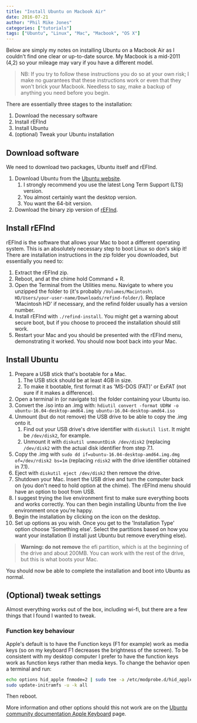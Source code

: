 ```yaml
---
title: "Install Ubuntu on Macbook Air"
date: 2016-07-21
author: "Phil Mike Jones"
categories: ["tutorials"]
tags: ["Ubuntu", "Linux", "Mac", "Macbook", "OS X"]
---
```


Below are simply my notes on installing Ubuntu on a Macbook Air as I couldn't find one clear or up-to-date source.
My Macbook is a mid-2011 (4,2) so your mileage may vary if you have a different model.

<!--more-->

> NB: If you try to follow these instructions you do so at your own risk; I make no guarantees that these instructions work or even that they won't brick your Macbook.
> Needless to say, make a backup of anything you need before you begin.

There are essentially three stages to the installation:

1. Download the necessary software
1. Install rEFInd
1. Install Ubuntu
1. (optional) Tweak your Ubuntu installation


## Download software

We need to download two packages, Ubuntu itself and rEFInd.

1. Download Ubuntu from the [Ubuntu website](https://www.ubuntu.com/download/desktop).
    1. I strongly recommend you use the latest Long Term Support (LTS) version.
    1. You almost certainly want the desktop version.
    1. You want the 64-bit version.
1. Download the binary zip version of [rEFInd](http://www.rodsbooks.com/refind/getting.html).


## Install rEFInd

rEFInd is the software that allows your Mac to boot a different operating system.
This is an absolutely necessary step to boot Linux so don's skip it!
There are installation instructions in the zip folder you downloaded, but essentially you need to:

1. Extract the rEFInd zip.
1. Reboot, and at the chime hold Command + R.
1. Open the Terminal from the Utilities menu. Navigate to where you unzipped the folder to (it's probably `/Volumes/Macintosh\ HD/Users/your-user-name/Downloads/refind-folder/`). Replace 'Macintosh HD' if necessary, and the refind folder usually has a version number.
1. Install rEFInd with `./refind-install`. You might get a warning about secure boot, but if you choose to proceed the installation should still work.
1. Restart your Mac and you should be presented with the rEFInd menu, demonstrating it worked. You should now boot back into your Mac.


## Install Ubuntu

1. Prepare a USB stick that's bootable for a Mac.
    1. The USB stick should be at least 4GB in size.
    1. To make it bootable, first format it as 'MS-DOS (FAT)' or ExFAT (not sure if it makes a difference).
1. Open a terminal in (or navigate to) the folder containing your Ubuntu iso.
1. Convert the .iso into an .img with: `hdiutil convert -format UDRW -o ubuntu-16.04-desktop-amd64.img ubuntu-16.04-desktop-amd64.iso`
1. Unmount (but do not remove) the USB drive to be able to copy the .img onto it. 
    1. Find out your USB drive's drive identifier with `diskutil list`. It might be `/dev/disk2`, for example.
    1. Unmount it with `diskutil unmountDisk /dev/disk2` (replacing `/dev/disk2` with the actual disk identifier from step 7.1.
1. Copy the .img with `sudo dd if=ubuntu-16.04-desktop-amd64.img.dmg of=/dev/rdisk2 bs=1m` (replacing `rdisk2` with the drive identifier obtained in 7.1).
1. Eject with `diskutil eject /dev/disk2` then remove the drive.
1. Shutdown your Mac. Insert the USB drive and turn the computer back on (you don't need to hold option at the chime). The rEFInd menu should have an option to boot from USB.
1. I suggest trying the live environment first to make sure everything boots and works correctly. You can then begin installing Ubuntu from the live environment once you're happy.
1. Begin the installation by clicking on the icon on the desktop.
1. Set up options as you wish. Once you get to the 'Installation Type' option choose 'Something else'. Select the partitions based on how you want your installation (I install just Ubuntu but remove everything else).

> **Warning: do not remove** the efi partition, which is at the beginning of the drive and about 200MB.
You can work with the rest of the drive, but this is what boots your Mac.

You should now be able to complete the installation and boot into Ubuntu as normal. 

## (Optional) tweak settings

Almost everything works out of the box, including wi-fi, but there are a few things that I found I wanted to tweak.

### Function key behaviour

Apple's default is to have the Function keys (F1 for example) work as media keys (so on my keyboard F1 decreases the brightness of the screen).
To be consistent with my desktop computer I prefer to have the function keys work as function keys rather than media keys.
To change the behavior open a terminal and run:

```bash
echo options hid_apple fnmode=2 | sudo tee -a /etc/modprobe.d/hid_apple.conf
sudo update-initramfs -u -k all
```

Then reboot.

More information and other options should this not work are on the [Ubuntu community documentation Apple Keyboard](https://help.ubuntu.com/community/AppleKeyboard#Corrections) page.

